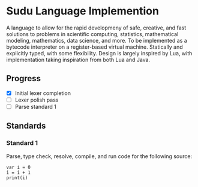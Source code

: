 # Sudu Language Implemention

A language to allow for the rapid developmeny of safe, creative, and fast solutions to problems in scientific computing, statistics, mathematical modeling, mathematics, data science, and more. To be implemented as a bytecode interpreter on a register-based virtual machine. Statically and explicitly typed, with some flexibility. Design is largely inspired by Lua, with implementation taking inspiration from both Lua and Java.

## Progress

- [x] Initial lexer completion
- [ ] Lexer polish pass
- [ ] Parse standard 1

## Standards

### Standard 1

Parse, type check, resolve, compile, and run code for the following source:
```
var i = 0
i = i + 1
print(i)
```


